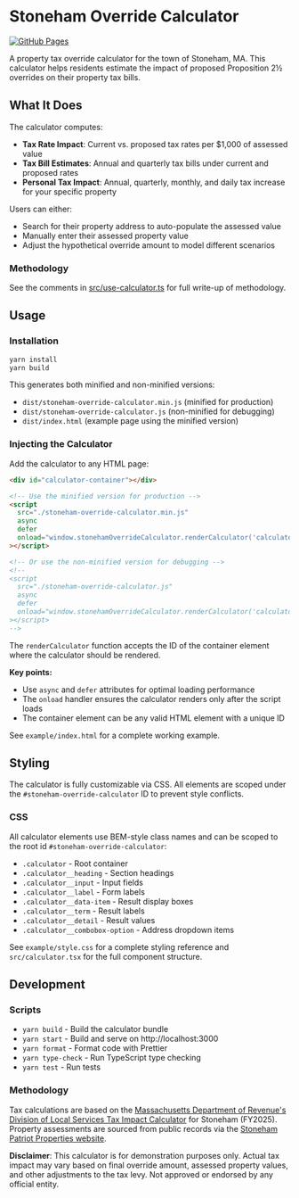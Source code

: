 # Stoneham Override Calculator

[![GitHub Pages](https://img.shields.io/badge/GitHub%20Pages-Live%20Demo-blue)](https://robocafaz.github.io/stoneham-override-calculator/)

A property tax override calculator for the town of Stoneham, MA. This calculator helps residents estimate the impact of proposed Proposition 2½ overrides on their property tax bills.

## What It Does

The calculator computes:

- **Tax Rate Impact**: Current vs. proposed tax rates per $1,000 of assessed value
- **Tax Bill Estimates**: Annual and quarterly tax bills under current and proposed rates
- **Personal Tax Impact**: Annual, quarterly, monthly, and daily tax increase for your specific property

Users can either:

- Search for their property address to auto-populate the assessed value
- Manually enter their assessed property value
- Adjust the hypothetical override amount to model different scenarios

### Methodology

See the comments in [src/use-calculator.ts](./src/use-calculator.ts) for full write-up of methodology.

## Usage

### Installation

```bash
yarn install
yarn build
```

This generates both minified and non-minified versions:

- `dist/stoneham-override-calculator.min.js` (minified for production)
- `dist/stoneham-override-calculator.js` (non-minified for debugging)
- `dist/index.html` (example page using the minified version)

### Injecting the Calculator

Add the calculator to any HTML page:

```html
<div id="calculator-container"></div>

<!-- Use the minified version for production -->
<script
  src="./stoneham-override-calculator.min.js"
  async
  defer
  onload="window.stonehamOverrideCalculator.renderCalculator('calculator-container')"
></script>

<!-- Or use the non-minified version for debugging -->
<!-- 
<script
  src="./stoneham-override-calculator.js"
  async
  defer
  onload="window.stonehamOverrideCalculator.renderCalculator('calculator-container')"
></script>
-->
```

The `renderCalculator` function accepts the ID of the container element where the calculator should be rendered.

**Key points:**

- Use `async` and `defer` attributes for optimal loading performance
- The `onload` handler ensures the calculator renders only after the script loads
- The container element can be any valid HTML element with a unique ID

See `example/index.html` for a complete working example.

## Styling

The calculator is fully customizable via CSS. All elements are scoped under the `#stoneham-override-calculator` ID to prevent style conflicts.

### CSS

All calculator elements use BEM-style class names and can be scoped to the root id `#stoneham-override-calculator`:

- `.calculator` - Root container
- `.calculator__heading` - Section headings
- `.calculator__input` - Input fields
- `.calculator__label` - Form labels
- `.calculator__data-item` - Result display boxes
- `.calculator__term` - Result labels
- `.calculator__detail` - Result values
- `.calculator__combobox-option` - Address dropdown items

See `example/style.css` for a complete styling reference and `src/calculator.tsx` for the full component structure.

## Development

### Scripts

- `yarn build` - Build the calculator bundle
- `yarn start` - Build and serve on http://localhost:3000
- `yarn format` - Format code with Prettier
- `yarn type-check` - Run TypeScript type checking
- `yarn test` - Run tests

### Methodology

Tax calculations are based on the [Massachusetts Department of Revenue's Division of Local Services Tax Impact Calculator](https://dlsgateway.dor.state.ma.us/reports/rdPage.aspx?rdReport=Analysis.TaxImpactCalc) for Stoneham (FY2025). Property assessments are sourced from public records via the [Stoneham Patriot Properties website](https://stoneham.patriotproperties.com/default.asp).

**Disclaimer**: This calculator is for demonstration purposes only. Actual tax impact may vary based on final override amount, assessed property values, and other adjustments to the tax levy. Not approved or endorsed by any official entity.
